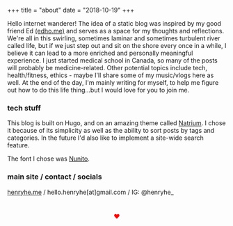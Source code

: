 +++
title = "about"
date = "2018-10-19"
+++


Hello internet wanderer! The idea of a static blog was inspired by my good friend Ed [(edho.me)](http://edho.me) and serves as a space for my thoughts and reflections. We're all in this swirling, sometimes laminar and sometimes turbulent river called life, but if we just step out and sit on the shore every once in a while, I believe it can lead to a more enriched and personally meaningful experience. I just started medical school in Canada, so many of the posts will probably be medicine-related. Other potential topics include tech, health/fitness, ethics  - maybe I'll share some of my music/vlogs here as well. At the end of the day, I'm mainly writing for myself, to help me figure out how to do this life thing...but I would love for you to join me.

### tech stuff

This blog is built on Hugo, and on an amazing theme called [Natrium](https://themes.gohugo.io/hugo-natrium-theme/). I chose it because of its simplicity as well as the ability to sort posts by tags and categories. In the future I'd also like to implement a site-wide search feature. 

The font I chose was [Nunito](https://fonts.google.com/specimen/Nunito).


### main site / contact / socials
[henryhe.me](http://henryhe.me) / hello.henryhe[at]gmail.com / IG: @henryhe_


<div style="color:red; text-align: center; padding: 5%;"> &hearts; </div>
